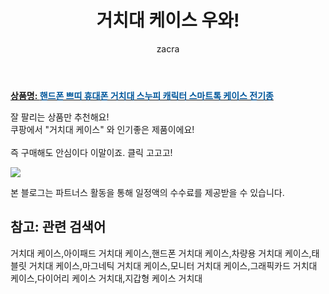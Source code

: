 ﻿---
layout: post
title:  "거치대 케이스 우와!"
author: zacra
categories: [ 아이템 ]
tags: [거치대 케이스,아이패드 거치대 케이스,핸드폰 거치대 케이스,차량용 거치대 케이스,태블릿 거치대 케이스,마그네틱 거치대 케이스,모니터 거치대 케이스,그래픽카드 거치대 케이스,다이어리 케이스 거치대,지갑형 케이스 거치대]
image: https://static.coupangcdn.com/image/vendor_inventory/7e16/7e59f3af8f844a4d9974956abda05a32c9770d37f1e4d57f9ad9c0c3c7f6.jpg 
description: "쿠팡에서 거치대 케이스 관련 상품으로 가장 잘팔리는 제품 중 하나라는 사실!!."
rating: 4.5
---

<a href="https://link.coupang.com/re/AFFSDP?lptag=AF8407795&pageKey=1173281884&itemId=2151547102&vendorItemId=70149848226&traceid=V0-153-2fb89e1eb2e2ff60"><b>상품명: <font color='#01579B'>핸드폰 쁘띠 휴대폰 거치대 스누피 캐릭터 스마트톡 케이스 전기종</font></b></a>

잘 팔리는 상품만 추천해요!<br/>
쿠팡에서 "거치대 케이스" 와 인기좋은 제품이에요!<br/><br/>
즉 구매해도 안심이다 이말이죠. 클릭 고고고! <br/>



<a href="https://link.coupang.com/re/AFFSDP?lptag=AF8407795&pageKey=1173281884&itemId=2151547102&vendorItemId=70149848226&traceid=V0-153-2fb89e1eb2e2ff60"><img src="https://thumbnail6.coupangcdn.com/thumbnails/remote/q89/image/vendor_inventory/4262/99d3a59e59f9506ad9641cdb4750266223c8883a74f47ddca2efeef7c54e.JPG"></a> 

본 블로그는 파트너스 활동을 통해 일정액의 수수료를 제공받을 수 있습니다.

## 참고: 관련 검색어    
거치대 케이스,아이패드 거치대 케이스,핸드폰 거치대 케이스,차량용 거치대 케이스,태블릿 거치대 케이스,마그네틱 거치대 케이스,모니터 거치대 케이스,그래픽카드 거치대 케이스,다이어리 케이스 거치대,지갑형 케이스 거치대